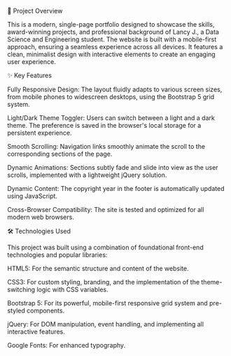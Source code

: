 🚀 Project Overview

This is a modern, single-page portfolio designed to showcase the skills, award-winning projects, and professional background of Lancy J., a Data Science and Engineering student. The website is built with a mobile-first approach, ensuring a seamless experience across all devices. It features a clean, minimalist design with interactive elements to create an engaging user experience.

✨ Key Features

Fully Responsive Design: The layout fluidly adapts to various screen sizes, from mobile phones to widescreen desktops, using the Bootstrap 5 grid system.

Light/Dark Theme Toggler: Users can switch between a light and a dark theme. The preference is saved in the browser's local storage for a persistent experience.

Smooth Scrolling: Navigation links smoothly animate the scroll to the corresponding sections of the page.

Dynamic Animations: Sections subtly fade and slide into view as the user scrolls, implemented with a lightweight jQuery solution.

Dynamic Content: The copyright year in the footer is automatically updated using JavaScript.

Cross-Browser Compatibility: The site is tested and optimized for all modern web browsers.

🛠️ Technologies Used

This project was built using a combination of foundational front-end technologies and popular libraries:

HTML5: For the semantic structure and content of the website.

CSS3: For custom styling, branding, and the implementation of the theme-switching logic with CSS variables.

Bootstrap 5: For its powerful, mobile-first responsive grid system and pre-styled components.

jQuery: For DOM manipulation, event handling, and implementing all interactive features.

Google Fonts: For enhanced typography.
